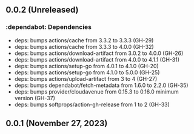 ## 0.0.2 (Unreleased)

### :dependabot: **Dependencies**

* deps: bumps actions/cache from 3.3.2 to 3.3.3 (GH-29)
* deps: bumps actions/cache from 3.3.3 to 4.0.0 (GH-32)
* deps: bumps actions/download-artifact from 3.0.2 to 4.0.0 (GH-26)
* deps: bumps actions/download-artifact from 4.0.0 to 4.1.1 (GH-31)
* deps: bumps actions/setup-go from 4.0.1 to 4.1.0 (GH-20)
* deps: bumps actions/setup-go from 4.1.0 to 5.0.0 (GH-25)
* deps: bumps actions/upload-artifact from 3 to 4 (GH-27)
* deps: bumps dependabot/fetch-metadata from 1.6.0 to 2.2.0 (GH-35)
* deps: bumps provider/cloudavenue from 0.15.3 to 0.16.0 minimum version (GH-37)
* deps: bumps softprops/action-gh-release from 1 to 2 (GH-33)

## 0.0.1 (November 27, 2023)
